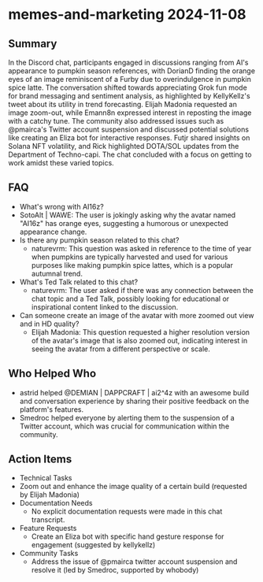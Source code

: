 # memes-and-marketing 2024-11-08

## Summary

In the Discord chat, participants engaged in discussions ranging from AI's appearance to pumpkin season references, with DorianD finding the orange eyes of an image reminiscent of a Furby due to overindulgence in pumpkin spice latte. The conversation shifted towards appreciating Grok fun mode for brand messaging and sentiment analysis, as highlighted by KellyKellz's tweet about its utility in trend forecasting. Elijah Madonia requested an image zoom-out, while Emann8n expressed interest in reposting the image with a catchy tune. The community also addressed issues such as @pmairca's Twitter account suspension and discussed potential solutions like creating an Eliza bot for interactive responses. Futjr shared insights on Solana NFT volatility, and Rick highlighted DOTA/SOL updates from the Department of Techno-capi. The chat concluded with a focus on getting to work amidst these varied topics.

## FAQ

- What's wrong with AI16z?
- SotoAlt | WAWE: The user is jokingly asking why the avatar named "AI16z" has orange eyes, suggesting a humorous or unexpected appearance change.
- Is there any pumpkin season related to this chat?
    - naturevrm: This question was asked in reference to the time of year when pumpkins are typically harvested and used for various purposes like making pumpkin spice lattes, which is a popular autumnal trend.
- What's Ted Talk related to this chat?
    - naturevrm: The user asked if there was any connection between the chat topic and a Ted Talk, possibly looking for educational or inspirational content linked to the discussion.
- Can someone create an image of the avatar with more zoomed out view and in HD quality?
    - Elijah Madonia: This question requested a higher resolution version of the avatar's image that is also zoomed out, indicating interest in seeing the avatar from a different perspective or scale.

## Who Helped Who

- astrid helped @DEMIAN | DAPPCRAFT | ai2^4z with an awesome build and conversation experience by sharing their positive feedback on the platform's features.
- Smedroc helped everyone by alerting them to the suspension of a Twitter account, which was crucial for communication within the community.

## Action Items

- Technical Tasks
- Zoom out and enhance the image quality of a certain build (requested by Elijah Madonia)
- Documentation Needs
    - No explicit documentation requests were made in this chat transcript.
- Feature Requests
    - Create an Eliza bot with specific hand gesture response for engagement (suggested by kellykellz)
- Community Tasks
    - Address the issue of @pmairca twitter account suspension and resolve it (led by Smedroc, supported by whobody)
